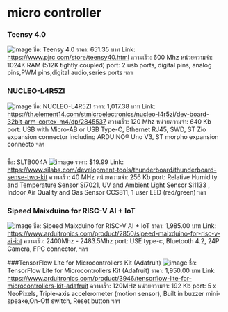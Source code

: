 # micro controller
### Teensy 4.0
![image](https://user-images.githubusercontent.com/98943425/153432159-56f770e8-0fc4-4052-9361-99790a8dbc4d.png)
ชื่อ: Teensy 4.0
ราคา: 651.35 บาท
Link: https://www.pjrc.com/store/teensy40.html
ความเร็ว: 600 Mhz
หน่วยความจำ: 1024K RAM (512K tightly coupled)
port: 2 usb ports, digital pins, analog pins,PWM pins,digital audio,series ports ฯลฯ

### NUCLEO-L4R5ZI
![image](https://user-images.githubusercontent.com/98943425/153447713-59f0e241-e8ab-453b-8091-75380bd15a2f.png)
ชื่อ: NUCLEO-L4R5ZI
ราคา: 1,017.38 บาท
Link: https://th.element14.com/stmicroelectronics/nucleo-l4r5zi/dev-board-32bit-arm-cortex-m4/dp/2845537
ความเร็ว: 120 Mhz
หน่วยความจำ: 640 Kb
port: USB with Micro-AB or USB Type-C, Ethernet RJ45, SWD,  ST Zio expansion connector including ARDUINO® Uno V3,  ST morpho expansion connecto ฯลฯ
###

ชื่อ: SLTB004A
![image](https://user-images.githubusercontent.com/98943425/153454444-1f5215bf-e5a1-40f0-a21f-8393025bba41.png)
ราคา: $19.99
Link: https://www.silabs.com/development-tools/thunderboard/thunderboard-sense-two-kit
ความเร็ว:  40 MHz
หน่วยความจำ: 256 Kb
port: Relative Humidity and Temperature Sensor Si7021, UV and Ambient Light Sensor Si1133 , Indoor Air Quality and Gas Sensor CCS811, 1 user LED (red/green) ฯลฯ

### Sipeed Maixduino for RISC-V AI + IoT
![image](https://user-images.githubusercontent.com/98943425/153454337-de6ece48-253b-476b-ad8f-6fe1d76a341c.png)
ชื่อ: Sipeed Maixduino for RISC-V AI + IoT
ราคา: 1,985.00 บาท
Link: https://www.arduitronics.com/product/2850/sipeed-maixduino-for-risc-v-ai-iot
ความเร็ว: 	2400Mhz - 2483.5Mhz
port: USE type-c, Bluetooth 4.2, 24P Camera, FPC connector, ฯลฯ

###TensorFlow Lite for Microcontrollers Kit (Adafruit)
![image](https://user-images.githubusercontent.com/98943425/153458012-ff5cbbf4-810f-4566-b8e3-829c36359064.png)
ชื่อ: TensorFlow Lite for Microcontrollers Kit (Adafruit)
ราคา: 1,950.00 บาท
Link: https://www.arduitronics.com/product/3946/tensorflow-lite-for-microcontrollers-kit-adafruit
ความเร็ว: 120MHz
หน่วยความจำ: 192 Kb
port: 5 x NeoPixels, Triple-axis accelerometer (motion sensor), Built in buzzer mini-speake,On-Off switch, Reset button ฯลฯ
